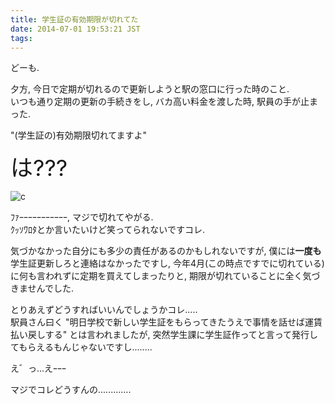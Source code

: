 ```yaml
---
title: 学生証の有効期限が切れてた
date: 2014-07-01 19:53:21 JST
tags:
---
```

どーも.

夕方, 今日で定期が切れるので更新しようと駅の窓口に行った時のこと.  
いつも通り定期の更新の手続きをし, バカ高い料金を渡した時, 駅員の手が止まった.

"(学生証の)有効期限切れてますよ"

<span style="font-size:36px;">は???</span>

![c](https://lh4.googleusercontent.com/-bvRy3hBIJSg/U7KKTuxzxXI/AAAAAAAADXw/q7ntnZw293E/s640/IMG_1929.JPG)

ﾌｧｰｰｰｰｰｰｰｰｰｰｰ, マジで切れてやがる.  
ｸｯｿﾜﾛﾀとか言いたいけど笑ってられないですコレ.

気づかなかった自分にも多少の責任があるのかもしれないですが, 僕には**一度も**学生証更新しろと連絡はなかったですし, 今年4月(この時点ですでに切れている)に何も言われずに定期を買えてしまったりと, 期限が切れていることに全く気づきませんでした.

とりあえずどうすればいいんでしょうかコレ.....  
駅員さん曰く "明日学校で新しい学生証をもらってきたうえで事情を話せば運賃払い戻しする" とは言われましたが, 突然学生課に学生証作ってと言って発行してもらえるもんじゃないですし........

え゛っ...えｰｰｰ

マジでコレどうすんの.............
